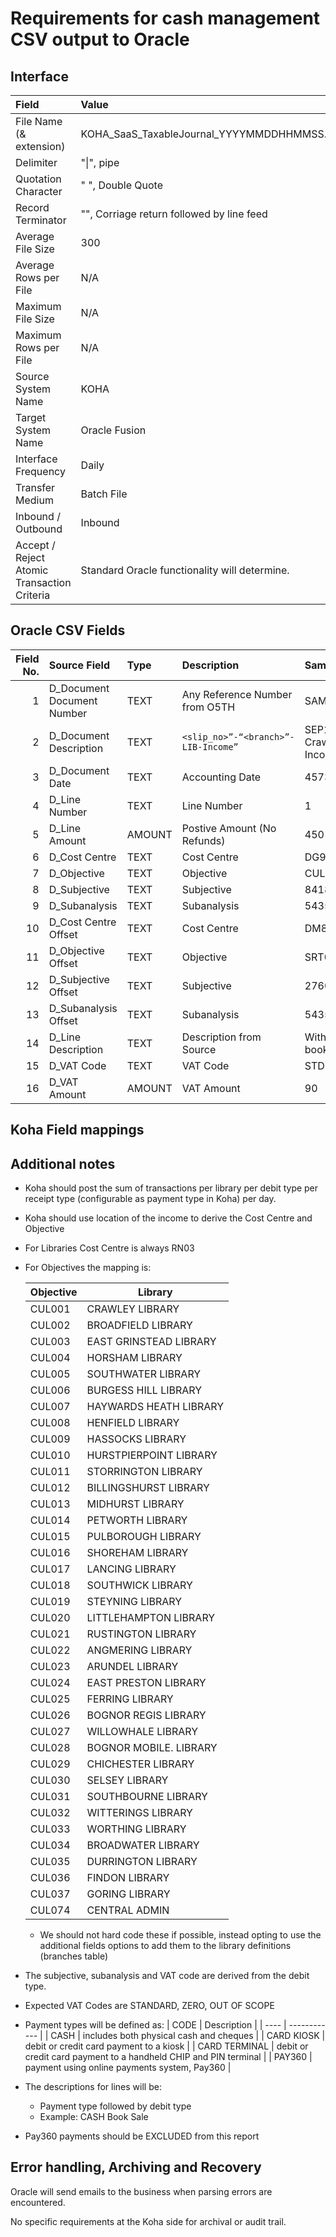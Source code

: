 # Requirements for cash management CSV output to Oracle

## Interface

| Field                                       | Value                                             |
| :------------------------------------------ | :------------------------------------------------ |
| File Name (& extension)                     | KOHA_SaaS_TaxableJournal_YYYYMMDDHHMMSS.csv       |
| Delimiter                                   | "\|", pipe                                        |
| Quotation Character                         | " ", Double Quote                                 |
| Record Terminator                           | "<CR><LF>", Corriage return followed by line feed |
| Average File Size                           | 300                                               |
| Average Rows per File                       | N/A                                               |
| Maximum File Size                           | N/A                                               |
| Maximum Rows per File                       | N/A                                               |
| Source System Name                          | KOHA                                              |
| Target System Name                          | Oracle Fusion                                     |
| Interface Frequency                         | Daily                                             |
| Transfer Medium                             | Batch File                                        |
| Inbound / Outbound                          | Inbound                                           |
| Accept / Reject Atomic Transaction Criteria | Standard Oracle functionality will determine.     |

## Oracle CSV Fields

| Field No. | Source Field               | Type   | Description                         | Sample Data                    |
| --------: | :------------------------- | :----- | :---------------------------------- | :----------------------------- |
|         1 | D_Document Document Number | TEXT   | Any Reference Number from O5TH      | SAMPLE1                        |
|         2 | D_Document Description     | TEXT   | `<slip_no>”-“<branch>”-LIB-Income”` | SEP15/20/CN-Crawley-LIB-Income |
|         3 | D_Document Date            | TEXT   | Accounting Date                     | 45731                          |
|         4 | D_Line Number              | TEXT   | Line Number                         | 1                              |
|         5 | D_Line Amount              | AMOUNT | Postive Amount (No Refunds)         | 450                            |
|         6 | D_Cost Centre              | TEXT   | Cost Centre                         | DG92                           |
|         7 | D_Objective                | TEXT   | Objective                           | CUL001                         |
|         8 | D_Subjective               | TEXT   | Subjective                          | 841800                         |
|         9 | D_Subanalysis              | TEXT   | Subanalysis                         | 5435                           |
|        10 | D_Cost Centre Offset       | TEXT   | Cost Centre                         | DM87                           |
|        11 | D_Objective Offset         | TEXT   | Objective                           | SRT003                         |
|        12 | D_Subjective Offset        | TEXT   | Subjective                          | 276001                         |
|        13 | D_Subanalysis Offset       | TEXT   | Subanalysis                         | 5435                           |
|        14 | D_Line Description         | TEXT   | Description from Source             | Withdrawn books for sale       |
|        15 | D_VAT Code                 | TEXT   | VAT Code                            | STD                            |
|        16 | D_VAT Amount               | AMOUNT | VAT Amount                          | 90                             |

## Koha Field mappings

## Additional notes

- Koha should post the sum of transactions per library per debit type per receipt type (configurable as payment type in Koha) per day.
- Koha should use location of the income to derive the Cost Centre and Objective
- For Libraries Cost Centre is always RN03
- For Objectives the mapping is:

  | Objective | Library                |
  | --------- | ---------------------- |
  | CUL001    | CRAWLEY LIBRARY        |
  | CUL002    | BROADFIELD LIBRARY     |
  | CUL003    | EAST GRINSTEAD LIBRARY |
  | CUL004    | HORSHAM LIBRARY        |
  | CUL005    | SOUTHWATER LIBRARY     |
  | CUL006    | BURGESS HILL LIBRARY   |
  | CUL007    | HAYWARDS HEATH LIBRARY |
  | CUL008    | HENFIELD LIBRARY       |
  | CUL009    | HASSOCKS LIBRARY       |
  | CUL010    | HURSTPIERPOINT LIBRARY |
  | CUL011    | STORRINGTON LIBRARY    |
  | CUL012    | BILLINGSHURST LIBRARY  |
  | CUL013    | MIDHURST LIBRARY       |
  | CUL014    | PETWORTH LIBRARY       |
  | CUL015    | PULBOROUGH LIBRARY     |
  | CUL016    | SHOREHAM LIBRARY       |
  | CUL017    | LANCING LIBRARY        |
  | CUL018    | SOUTHWICK LIBRARY      |
  | CUL019    | STEYNING LIBRARY       |
  | CUL020    | LITTLEHAMPTON LIBRARY  |
  | CUL021    | RUSTINGTON LIBRARY     |
  | CUL022    | ANGMERING LIBRARY      |
  | CUL023    | ARUNDEL LIBRARY        |
  | CUL024    | EAST PRESTON LIBRARY   |
  | CUL025    | FERRING LIBRARY        |
  | CUL026    | BOGNOR REGIS LIBRARY   |
  | CUL027    | WILLOWHALE LIBRARY     |
  | CUL028    | BOGNOR MOBILE. LIBRARY |
  | CUL029    | CHICHESTER LIBRARY     |
  | CUL030    | SELSEY LIBRARY         |
  | CUL031    | SOUTHBOURNE LIBRARY    |
  | CUL032    | WITTERINGS LIBRARY     |
  | CUL033    | WORTHING LIBRARY       |
  | CUL034    | BROADWATER LIBRARY     |
  | CUL035    | DURRINGTON LIBRARY     |
  | CUL036    | FINDON LIBRARY         |
  | CUL037    | GORING LIBRARY         |
  | CUL074    | CENTRAL ADMIN          |

  - We should not hard code these if possible, instead opting to use the additional fields options to add them to the library definitions (branches table)

- The subjective, subanalysis and VAT code are derived from the debit type.
- Expected VAT Codes are STANDARD, ZERO, OUT OF SCOPE
- Payment types will be defined as:
  | CODE | Description |
  | ---- | ------------ |
  | CASH | includes both physical cash and cheques |
  | CARD KIOSK | debit or credit card payment to a kiosk |
  | CARD TERMINAL | debit or credit card payment to a handheld CHIP and PIN terminal |
  | PAY360 | payment using online payments system, Pay360 |

- The descriptions for lines will be:
  - Payment type followed by debit type
  - Example: CASH Book Sale
- Pay360 payments should be EXCLUDED from this report

## Error handling, Archiving and Recovery

Oracle will send emails to the business when parsing errors are encountered.

No specific requirements at the Koha side for archival or audit trail.
